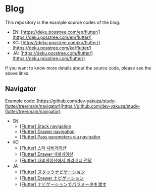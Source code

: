 # Blog

This repository is the example source codes of the blog.

- EN: [https://deku.posstree.com/en/flutter/](https://deku.posstree.com/en/flutter/)
- KO: [https://deku.posstree.com/ko/flutter/](https://deku.posstree.com/ko/flutter/)
- JA: [https://deku.posstree.com/flutter/](https://deku.posstree.com/flutter/)

If you want to know more details about the source code, please see the above links.

## Navigator

Example code: [https://github.com/dev-yakuza/study-flutter/tree/main/navigator](https://github.com/dev-yakuza/study-flutter/tree/main/navigator)

- EN
  - [[Flutter] Stack navigation](https://deku.posstree.com/en/flutter/navigator/stack/)
  - [[Flutter] Drawer navigation](https://deku.posstree.com/en/flutter/navigator/drawer/)
  - [[Flutter] Pass parameters via navigatior](https://deku.posstree.com/en/flutter/navigator/parameters/)
- KO
  - [[Flutter] 스택 내비게이션](https://deku.posstree.com/ko/flutter/navigator/stack/)
  - [[Flutter] Drawer 내비게이션](https://deku.posstree.com/ko/flutter/navigator/drawer/)
  - [[Flutter] 내비게이션에서 파라메터 전달](https://deku.posstree.com/ko/flutter/navigator/parameters/)
- JA
  - [[Flutter] スタックナビゲーション](https://deku.posstree.com/flutter/navigator/stack/)
  - [[Flutter] Drawer ナビゲーション](https://deku.posstree.com/flutter/navigator/drawer/)
  - [[Flutter] ナビゲーションでパラメータを渡す](https://deku.posstree.com/flutter/navigator/parameters/)
